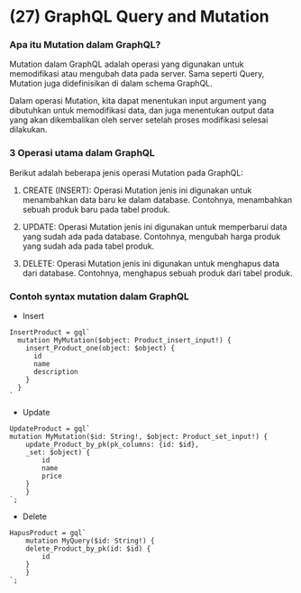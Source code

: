 # (27) GraphQL Query and Mutation

### Apa itu Mutation dalam GraphQL?
Mutation dalam GraphQL adalah operasi yang digunakan untuk memodifikasi atau mengubah data pada server. Sama seperti Query, Mutation juga didefinisikan di dalam schema GraphQL.

Dalam operasi Mutation, kita dapat menentukan input argument yang dibutuhkan untuk memodifikasi data, dan juga menentukan output data yang akan dikembalikan oleh server setelah proses modifikasi selesai dilakukan.


### 3 Operasi utama dalam GraphQL
Berikut adalah beberapa jenis operasi Mutation pada GraphQL:

1. CREATE (INSERT): Operasi Mutation jenis ini digunakan untuk menambahkan data baru ke dalam database. Contohnya, menambahkan sebuah produk baru pada tabel produk.

2. UPDATE: Operasi Mutation jenis ini digunakan untuk memperbarui data yang sudah ada pada database. Contohnya, mengubah harga produk yang sudah ada pada tabel produk.

3. DELETE: Operasi Mutation jenis ini digunakan untuk menghapus data dari database. Contohnya, menghapus sebuah produk dari tabel produk.

### Contoh syntax mutation dalam GraphQL

- Insert
```
InsertProduct = gql`
  mutation MyMutation($object: Product_insert_input!) {
    insert_Product_one(object: $object) {
      id
      name
      description
    }
  }
`
```

- Update
```
UpdateProduct = gql`
mutation MyMutation($id: String!, $object: Product_set_input!) {
    update_Product_by_pk(pk_columns: {id: $id}, 
    _set: $object) {
        id
        name
        price
    }
    }
`;
```

- Delete
```
HapusProduct = gql`
    mutation MyQuery($id: String!) {
    delete_Product_by_pk(id: $id) {
        id
    }
    }
`;
```